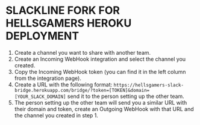# SLACKLINE FORK FOR HELLSGAMERS HEROKU DEPLOYMENT

 1. Create a channel you want to share with another team.
 2. Create an Incoming WebHook integration and select the channel you created.
 3. Copy the Incoming WebHook token (you can find it in the left column
    from the integration page).
 4. Create a URL with the following format: ```https://hellsgamers-slack-bridge.herokuapp.com/bridge/?token=[TOKEN]&domain=[YOUR_SLACK_DOMAIN]``` send it to the person setting up the other team.
 5. The person setting up the other team will send you a similar
    URL with their domain and token, create an Outgoing WebHook with
    that URL and the channel you created in step 1.
